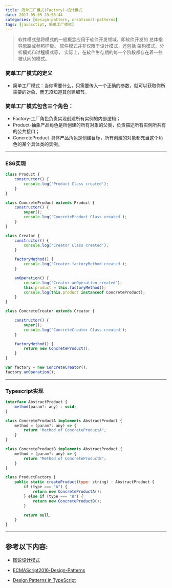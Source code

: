 ```yaml
---
title: 简单工厂模式(Factory)-设计模式
date: 2017-05-05 23:58:44
categories: [design-pattern, creational-patterns]
tags: [javasctipt, 简单工厂模式]
---
```

> 软件模式是将模式的一般概念应用于软件开发领域，即软件开发的 总体指导思路或参照样板。
> 软件模式并非仅限于设计模式，还包括 架构模式、分析模式和过程模式等，
> 实际上，在软件生存期的每一个阶段都存在着一些被认同的模式。

### 简单工厂模式的定义
- 简单工厂模式：当你需要什么，只需要传入一个正确的参数，就可以获取你所需要的对象，而无须知道其创建细节。

### 简单工厂模式包含三个角色：
- Factory-工厂角色负责实现创建所有实例的内部逻辑；
- Product-抽象产品角色是所创建的所有对象的父类，负责描述所有实例所共有的公共接口；
- ConcreteProduct-具体产品角色是创建目标，所有创建的对象都充当这个角色的某个具体类的实例。

---

### ES6实现
``` js
class Product {
    constructor() {
        console.log('Product Class created');
    }
}

class ConcreteProduct extends Product {
    constructor() {
        super();
        console.log('ConcreteProduct Class created');
    }
}

class Creator {
    constructor() {
        console.log('Creator Class created');
    }

    factoryMethod() {
        console.log('Creator.factoryMethod created');
    }

    anOperation() {
        console.log('Creator.anOperation created');
        this.product = this.factoryMethod();
        console.log(this.product instanceof ConcreteProduct);
    }
}

class ConcreteCreator extends Creator {

    constructor() {
        super();
        console.log('ConcreteCreator Class created');
    }

    factoryMethod() {
        return new ConcreteProduct();
    }
}

var factory = new ConcreteCreator();
factory.anOperation();
```
---

### Typescript实现
``` js
interface AbstractProduct {
    method(param?: any) : void;
}

class ConcreteProductA implements AbstractProduct {
    method = (param?: any) => {
        return "Method of ConcreteProductA";
    }
}

class ConcreteProductB implements AbstractProduct {
    method = (param?: any) => {
        return "Method of ConcreteProductB";
    }
}

class ProductFactory {
    public static createProduct(type: string) : AbstractProduct {
        if (type === "A") {
            return new ConcreteProductA();
        } else if (type === "B") {
            return new ConcreteProductB();
        }

        return null;
    }
}
```
---

## 参考以下内容:
 - [图说设计模式](https://design-patterns.readthedocs.io/zh_CN/latest/)

 - [ECMAScript2016-Design-Patterns](https://github.com/ryouaki/ECMAScript2016-Design-Patterns)
 - [Design Patterns in TypeScript](https://github.com/torokmark/design_patterns_in_typescript)
